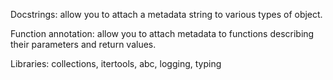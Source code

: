 
Docstrings: allow you to attach a metadata string to various types of object. 

Function annotation: allow you to attach metadata to functions describing their parameters and return values.


Libraries: collections, itertools, abc, logging, typing
